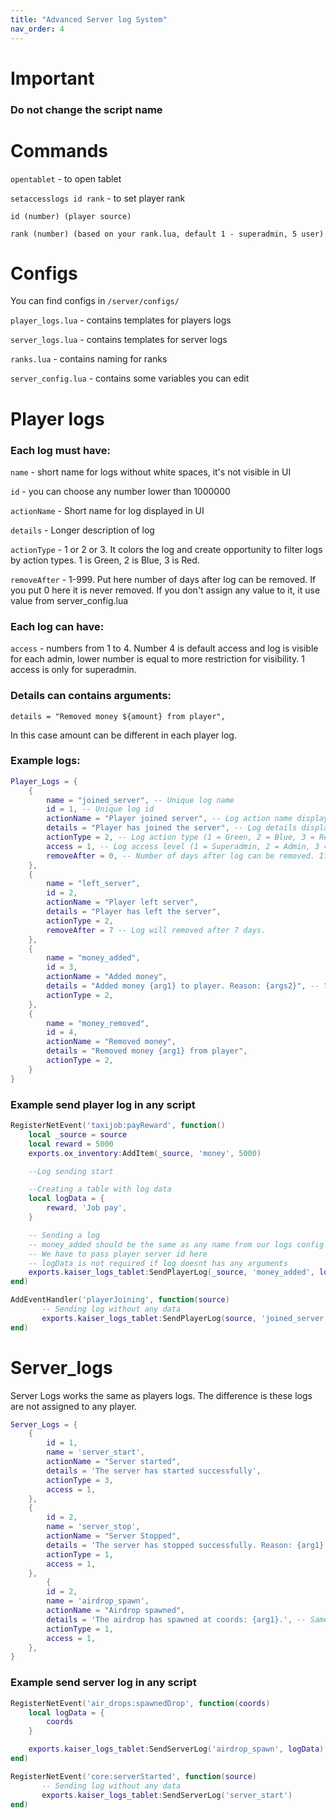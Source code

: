 ```yaml
---
title: "Advanced Server log System"
nav_order: 4
---
```


# Important

### Do not change the script name

# Commands

`opentablet` - to open tablet

`setaccesslogs id rank` - to set player rank 

`id (number) (player source)`

`rank (number) (based on your rank.lua, default 1 - superadmin, 5 user)`


# Configs
You can find configs in `/server/configs/`

`player_logs.lua` - contains templates for players logs

`server_logs.lua` - contains templates for server logs

`ranks.lua` - contains naming for ranks

`server_config.lua` - contains some variables you can edit

# Player logs

### Each log must have:

`name` - short name for logs without white spaces, it's not visible in UI

`id` - you can choose any number lower than 1000000

`actionName` - Short name for log displayed in UI

`details` - Longer description of log

`actionType` - 1 or 2 or 3. It colors the log and create opportunity to filter logs by action types. 1 is Green, 2 is Blue, 3 is Red.

`removeAfter` - 1-999. Put here number of days after log can be removed. If you put 0 here it is never removed. If you don't assign any value to it, it use value from server_config.lua

### Each log can have:

`access` - numbers from 1 to 4. Number 4 is default access and log is visible for each admin, lower number is equal to more restriction for visibility. 1 access is only for superadmin.


### Details can contains arguments:
```
details = "Removed money ${amount} from player",
```

In this case amount can be different in each player log.


### Example logs:
```lua
Player_Logs = {
    {
        name = "joined_server", -- Unique log name
        id = 1, -- Unique log id
        actionName = "Player joined server", -- Log action name displayed in the menu/tablet
        details = "Player has joined the server", -- Log details displayed in the menu/tablet
        actionType = 2, -- Log action type (1 = Green, 2 = Blue, 3 = Red)
        access = 1, -- Log access level (1 = Superadmin, 2 = Admin, 3 = Moderator, 4 = Support)
        removeAfter = 0, -- Number of days after log can be removed. If you put 0 here it is never removed. If you don't assign any value to it, it use value from server_config.lua
    },
    {
        name = "left_server",
        id = 2,
        actionName = "Player left server",
        details = "Player has left the server",
        actionType = 2,
        removeAfter = 7 -- Log will removed after 7 days.
    },
    {
        name = "money_added",
        id = 3,
        actionName = "Added money",
        details = "Added money {arg1} to player. Reason: {args2}", -- You can arguments inside details like here, Use {} and put inside arg1 or arg2 etc. Example here: Added money 500 to player where 500 can differ in each log
        actionType = 2,
    },
    {
        name = "money_removed",
        id = 4,
        actionName = "Removed money",
        details = "Removed money {arg1} from player",
        actionType = 2,
    }
}

```

### Example send player log in any script

```lua
RegisterNetEvent('taxijob:payReward', function()
    local _source = source
    local reward = 5000
    exports.ox_inventory:AddItem(_source, 'money', 5000)

    --Log sending start

    --Creating a table with log data
    local logData = {
        reward, 'Job pay',
    }

    -- Sending a log
    -- money_added should be the same as any name from our logs config
    -- We have to pass player server id here
    -- logData is not required if log doesnt has any arguments
    exports.kaiser_logs_tablet:SendPlayerLog(_source, 'money_added', logData)
end)

AddEventHandler('playerJoining', function(source)
       -- Sending log without any data
       exports.kaiser_logs_tablet:SendPlayerLog(source, 'joined_server') 
end)
```




# Server_logs


Server Logs works the same as players logs. 
The difference is these logs are not assigned to any player.

```lua
Server_Logs = {
    {
        id = 1,
        name = 'server_start',
        actionName = "Server started",
        details = 'The server has started successfully',
        actionType = 3, 
        access = 1,
    },
    {
        id = 2,
        name = 'server_stop',
        actionName = "Server Stopped",
        details = 'The server has stopped successfully. Reason: {arg1}', -- Same like in player logs you can use arguments here
        actionType = 1,
        access = 1,
    },
        {
        id = 2,
        name = 'airdrop_spawn',
        actionName = "Airdrop spawned",
        details = 'The airdrop has spawned at coords: {arg1}.', -- Same like in player logs you can use arguments here
        actionType = 1,
        access = 1,
    },
}
```

### Example send server log in any script

```lua
RegisterNetEvent('air_drops:spawnedDrop', function(coords)
    local logData = {
        coords
    }

    exports.kaiser_logs_tablet:SendServerLog('airdrop_spawn', logData)
end)

RegisterNetEvent('core:serverStarted', function(source)
       -- Sending log without any data
       exports.kaiser_logs_tablet:SendServerLog('server_start') 
end)
```
